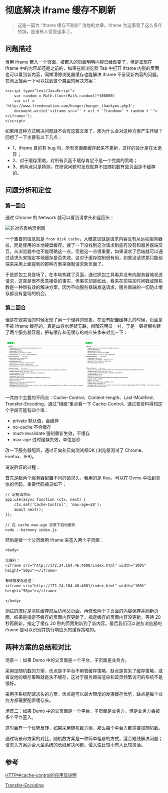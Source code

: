 # 彻底解决 iframe 缓存不刷新

> 这是一篇为 “iframe 缓存不刷新” 洗地的文章。iframe 为这事背了这么多年的锅，是该有人管管这事了。

## 问题描述

当用 iframe 嵌入一个页面，被嵌入的页面明明内容已经改变了，但是呈现在 iframe 中的内容却还是之前的，如果在新浏览器 Tab 中打开 iframe 内嵌的页面也可以看到新内容，同样清除浏览器缓存也能解决 iframe 不呈现新内容的问题。在网上搜索一下可以找到这个类型的解决方案：

    <script type="text/JavaScript">
        var random = Math.floor(Math.random()*100000)
        var url = 'http://www.freedonation.com/hunger/hunger_thankyou.php3';
        document.write('<iframe src="' + url + '?random=' + random + '"></iframe>');
    </script>

如果用这种方式解决问题就不会有这篇文章了，那为什么会对这种方案产生怀疑？回想了一下主要有以下几点：

- 1、iframe 真的有 bug 吗，所有页面都缓存起来不更新，这样的设计是在太诡异；
- 2、对于缓存策略，对所有页面不缓存肯定不是一个完美的策略；
- 3、前两点只是猜测，在研究问题时发现就算不加随机数有些页面是不缓存的。

## 问题分析和定位

### 第一回合

通过 Chrome 的 Network 就可以看到请求头和返回头：

![非对齐表格示例图](/articles/iframe-cache/img/1.png)

一个重要的信息就是 `from disk cache`，大概意思就是请求内容没有从远程服务器拉，而是使用的本地硬盘缓存。搜了一下没找到这次请求到底有没有和服务器端交互，从浏览器中也不能明确这一点，但是这一点很重要，如果请求了后端就可以通过请求头来指定本地缓存是否失效，这对于缓存控制很有用，如果没请求那只能前端来采用上面提到的那种方案来强制请求新页面了。

于是抓包工具登场了，在本地构建了页面，通过抓包工具看并没有向服务器端发送请求，这真是很不愿意接受的事实，但事实却是如此，看来在前端加时间戳或随机数是一种很有效的解决方案，因为不向服务器端发送请求，服务器端的一切防止缓存都没有登场的机会。

### 第二回合

但是在做实验的时候发现了另一个怪异的现象，在没有配置缓存头的时候，页面是不被 iframe 缓存的，真是山穷水尽疑无路，柳暗花明又一村，于是一顿折腾构建了两个服务器容器，把有缓存和无缓存的响应头拿来对比一下：

![img](img/2.jpg)

一共四个主要的不同点：Cache-Control、Content-length、Last-Modified、Transfer-Encoding，通过“相面”重点看一下 Cache-Control。通过查资料得知这个字段可能有四个值：

- private 默认值，会缓存
- no-cache 不会缓存
- must-revalidate 强制重新生效，不缓存
- max-age 过时缓存失效，单位是秒

改一下服务器配置，通过正向和反向测试都OK (浏览器测试了 Chrome、Firefox、IE9)。

说说验证的过程：

首先是起两个服务器配置不同的请求头，我用的是 Koa，可以在 Demo 中找到具体的代码，重要代码摘录如下：

    // 定制请求头
    app.use(async function (ctx, next) {
        ctx.set('Cache-Control', 'max-age=20');
        await next();
    });
    
    // 在 cache-max-age 目录下启动服务
    node --harmony index.js

然后是做一个父页面用 iframe 来签入两个子页面：

    <body>
    
    无缓存：
    <iframe src="http://172.24.164.46:4000/index.html" width="100%" height="50px"></iframe>
    
    有缓存反向验证：
    <iframe src="http://172.24.164.46:4001/index.html" width="100%" height="50px"></iframe>
    
    </body>

测试的流程是清除缓存然后访问父页面，再修改两个子页面的内容保存并刷新页面，结果是指定不缓存的页面内容更新了，指定缓存的页面内容没更新，等待 20 秒再刷新，指定了缓存 20 秒的页面刷新到了新内容。最后我们可以说各浏览器的 iframe 是可以识别并执行响应头的缓存策略的。

## 两种方案的总结和对比

场景一：如果 Demo 中的父页面是一个平台，子页面是业务方。

采用加随机数的方案，优点是子平台不用管缓存策略，缺点是丧失了缓存策略，或者说他的缓存策略就是永不缓存，这对于服务器端渲染和首页频繁访问的系统不是很好。

采用子系统配请求头的方案，优点是可以最大限度的发挥缓存优势，缺点是每个业务方都需要配置缓存头。

场景二：如果 Demo 中的父页面是一个平台，子页面是业务方，但是业务方会被多个平台签入。

这时会有一个优势反转，如果采用随机数方案，那么每个平台方都需要加随机数。

通过场景和方案的对比，随机数方案是一种简单粗暴的方式，适合短线解决问题；请求头方案适合大型系统的长线解决问题，侵入性比较小有人比较灵活。

## 参考

[HTTP中cache-control的应用及说明](https://my.oschina.net/mickelfeng/blog/103180)

[Transfer-Encoding](https://imququ.com/post/transfer-encoding-header-in-http.html)
